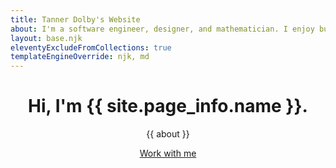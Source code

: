 ```yaml
--- 
title: Tanner Dolby's Website
about: I'm a software engineer, designer, and mathematician. I enjoy building things for the web that are accessible and performant.
layout: base.njk
eleventyExcludeFromCollections: true
templateEngineOverride: njk, md
---
```


<header class="welcome-container">
    <div class="home-banner">
        <div class="hero-content">
            <h1>Hi, I'm {{ site.page_info.name }}.</h1>
            <p>{{ about }}</p>
            <a class="reach-me button hero" href="/contact">Work with me</a>
        </div>
    </div>
</header>